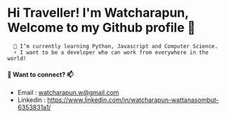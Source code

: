 # Hi Traveller! I'm Watcharapun, Welcome to my Github profile 👋

      🌱 I’m currently learning Python, Javascript and Computer Science. 
      ⚡ I want to be a developer who can work from everywhere in the world!

#### 💬 Want to connect? 📫
* Email : watcharapun.w@gmail.com
* Linkedin : https://www.linkedin.com/in/watcharapun-wattanasombut-6353831a1/
<!--
**BellEraDev/BellEraDev** is a ✨ _special_ ✨ repository because its `README.md` (this file) appears on your GitHub profile.

Here are some ideas to get you started:

- 🔭 I’m currently working on ...
- 🌱 I’m currently learning ...
- 👯 I’m looking to collaborate on ...
- 🤔 I’m looking for help with ...
- 💬 Ask me about ...
- 📫 How to reach me: ...
- 😄 Pronouns: ...
- ⚡ Fun fact: ...
-->
